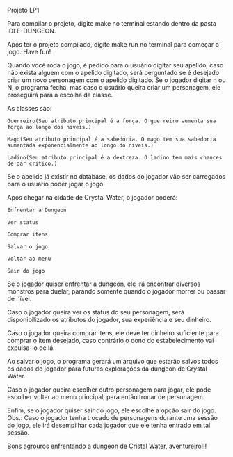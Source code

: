 Projeto LP1

Para compilar o projeto, digite make no terminal estando dentro da pasta IDLE-DUNGEON.

Após ter o projeto compilado, digite make run no terminal para começar o jogo. Have fun!

Quando você roda o jogo, é pedido para o usuário digitar seu apelido, caso não exista alguem com o apelido digitado,
será perguntado se é desejado criar um novo personagem com o apelido digitado. Se o jogador digitar n ou N, o programa
fecha, mas caso o usuário queira criar um personagem, ele proseguirá para a escolha da classe.

As classes são:

	Guerreiro(Seu atributo principal é a força. O guerreiro aumenta sua força ao longo dos niveis.)

	Mago(Seu atributo principal é a sabedoria. O mago tem sua sabedoria aumentada exponencialmente ao longo do niveis.)

	Ladino(Seu atributo principal é a dextreza. O ladino tem mais chances de dar critico.)

Se o apelido já existir no database, os dados do jogador vão ser carregados para o usuário poder jogar o jogo.

Após chegar na cidade de Crystal Water, o jogador poderá:

	Enfrentar a Dungeon

	Ver status

	Comprar itens

	Salvar o jogo

	Voltar ao menu

	Sair do jogo

Se o jogador quiser enfrentar a dungeon, ele irá encontrar diversos monstros para duelar, parando somente quando o 
jogador morrer ou passar de nível.

Caso o jogador queira ver os status do seu personagem, será disponibilizado os atributos do jogador, sua experiência
e seu dinheiro.

Caso o jogador queira comprar itens, ele deve ter dinheiro suficiente para comprar o item desejado, caso contrário
o dono do estabelecimento vai expulsa-lo de lá.

Ao salvar o jogo, o programa gerará um arquivo que estarão salvos todos os dados do jogador para futuras explorações
da dungeon de Crystal Water.

Caso o jogador queira escolher outro personagem para jogar, ele pode escolher voltar ao menu principal, para então trocar
de personagem.

Enfim, se o jogador quiser sair do jogo, ele escolhe a opção sair do jogo.
Obs.: Caso o jogador tenha trocado de personagens durante uma sessão do jogo, ele irá desempilhar cada jogador que ele tenha
	entrado em tal sessão.

Bons agrouros enfrentando a dungeon de Cristal Water, aventureiro!!!